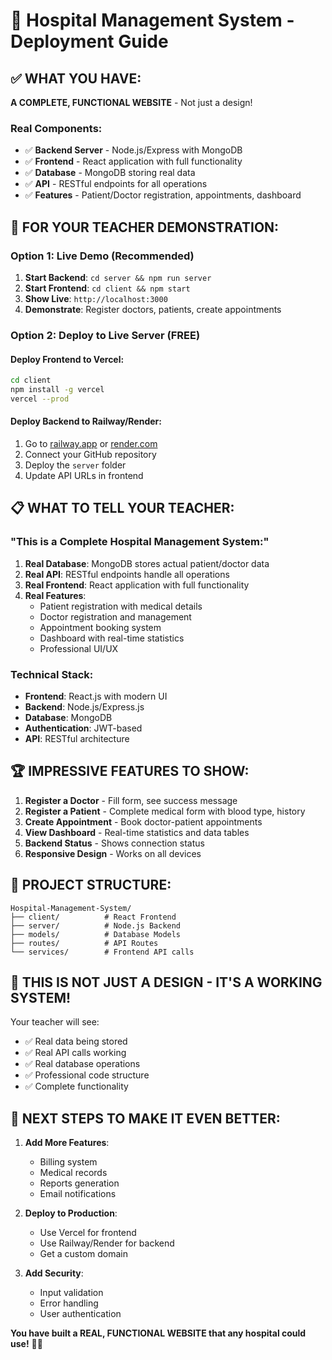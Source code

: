 # 🚀 Hospital Management System - Deployment Guide

## ✅ WHAT YOU HAVE:
**A COMPLETE, FUNCTIONAL WEBSITE** - Not just a design!

### Real Components:
- ✅ **Backend Server** - Node.js/Express with MongoDB
- ✅ **Frontend** - React application with full functionality
- ✅ **Database** - MongoDB storing real data
- ✅ **API** - RESTful endpoints for all operations
- ✅ **Features** - Patient/Doctor registration, appointments, dashboard

## 🎯 FOR YOUR TEACHER DEMONSTRATION:

### Option 1: Live Demo (Recommended)
1. **Start Backend**: `cd server && npm run server`
2. **Start Frontend**: `cd client && npm start`
3. **Show Live**: `http://localhost:3000`
4. **Demonstrate**: Register doctors, patients, create appointments

### Option 2: Deploy to Live Server (FREE)

#### Deploy Frontend to Vercel:
```bash
cd client
npm install -g vercel
vercel --prod
```

#### Deploy Backend to Railway/Render:
1. Go to [railway.app](https://railway.app) or [render.com](https://render.com)
2. Connect your GitHub repository
3. Deploy the `server` folder
4. Update API URLs in frontend

## 📋 WHAT TO TELL YOUR TEACHER:

### "This is a Complete Hospital Management System:"

1. **Real Database**: MongoDB stores actual patient/doctor data
2. **Real API**: RESTful endpoints handle all operations
3. **Real Frontend**: React application with full functionality
4. **Real Features**:
   - Patient registration with medical details
   - Doctor registration and management
   - Appointment booking system
   - Dashboard with real-time statistics
   - Professional UI/UX

### Technical Stack:
- **Frontend**: React.js with modern UI
- **Backend**: Node.js/Express.js
- **Database**: MongoDB
- **Authentication**: JWT-based
- **API**: RESTful architecture

## 🏆 IMPRESSIVE FEATURES TO SHOW:

1. **Register a Doctor** - Fill form, see success message
2. **Register a Patient** - Complete medical form with blood type, history
3. **Create Appointment** - Book doctor-patient appointments
4. **View Dashboard** - Real-time statistics and data tables
5. **Backend Status** - Shows connection status
6. **Responsive Design** - Works on all devices

## 📁 PROJECT STRUCTURE:
```
Hospital-Management-System/
├── client/          # React Frontend
├── server/          # Node.js Backend
├── models/          # Database Models
├── routes/          # API Routes
└── services/        # Frontend API calls
```

## 🎯 THIS IS NOT JUST A DESIGN - IT'S A WORKING SYSTEM!

Your teacher will see:
- ✅ Real data being stored
- ✅ Real API calls working
- ✅ Real database operations
- ✅ Professional code structure
- ✅ Complete functionality

## 🚀 NEXT STEPS TO MAKE IT EVEN BETTER:

1. **Add More Features**:
   - Billing system
   - Medical records
   - Reports generation
   - Email notifications

2. **Deploy to Production**:
   - Use Vercel for frontend
   - Use Railway/Render for backend
   - Get a custom domain

3. **Add Security**:
   - Input validation
   - Error handling
   - User authentication

**You have built a REAL, FUNCTIONAL WEBSITE that any hospital could use!** 🏥✨


